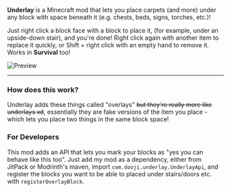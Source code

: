 **Underlay** is a Minecraft mod that lets you place carpets (and more) under any block with space beneath it (e.g. chests, beds, signs, torches, etc.)!

Just right click a block face with a block to place it, (for example, under an upside-down stair), and you're done! Right click again with another item to replace it quickly, or Shift + right click with an empty hand to remove it. Works in **Survival** too!

![Preview](https://i.postimg.cc/50nR26v0/ezgif-1478728b20dbf1.gif)

---

### How does this work?
Underlay adds these things called "overlays" ~~but they're really more like underlays xd~~, essentially they are fake versions of the item you place - which lets you place two things in the same block space!

### For Developers
This mod adds an API that lets you mark your blocks as "yes you can behave like this too". Just add my mod as a dependency, either from JitPack or Modrinth's maven, import `com.dooji.underlay.UnderlayApi`, and register the blocks you want to be able to placed under stairs/doors etc. with `registerOverlayBlock`.
